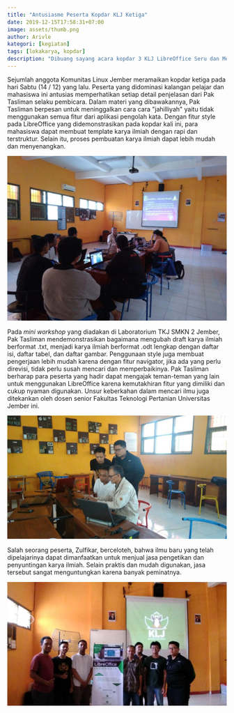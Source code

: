 ```yaml
---
title: "Antusiasme Peserta Kopdar KLJ Ketiga"
date: 2019-12-15T17:58:31+07:00
image: assets/thumb.png
author: Arivle
kategori: [kegiatan]
tags: [lokakarya, kopdar]
description: "Dibuang sayang acara kopdar 3 KLJ LibreOffice Seru dan Mengasyikkan"
---
```


Sejumlah anggota Komunitas Linux Jember meramaikan kopdar ketiga pada hari Sabtu (14 / 12) yang lalu. Peserta yang didominasi kalangan pelajar dan mahasiswa ini antusias memperhatikan setiap detail penjelasan dari Pak Tasliman selaku pembicara. Dalam materi yang dibawakannya, Pak Tasliman berpesan untuk meninggalkan cara cara "jahilliyah" yaitu tidak menggunakan semua fitur dari aplikasi pengolah kata. Dengan fitur style pada LibreOffice yang didemonstrasikan pada kopdar kali ini, para mahasiswa dapat membuat template karya ilmiah dengan rapi dan terstruktur. Selain itu, proses pembuatan karya ilmiah dapat lebih mudah dan menyenangkan.

![kopdar LibreOffice](assets/3.jpg)

Pada *mini workshop* yang diadakan di Laboratorium TKJ SMKN 2 Jember, Pak Tasliman mendemonstrasikan bagaimana mengubah draft karya ilmiah berformat .txt, menjadi karya ilmiah berformat .odt lengkap dengan daftar isi, daftar tabel, dan daftar gambar. Penggunaan style juga membuat pengerjaan lebih mudah karena dengan fitur navigator, jika ada yang perlu direvisi, tidak perlu susah mencari dan memperbaikinya. Pak Tasliman berharap para peserta yang hadir dapat mengajak teman-teman yang lain untuk menggunakan LibreOffice karena kemutakhiran fitur yang dimiliki dan cukup nyaman digunakan. Unsur keberkahan dalam mencari ilmu juga ditekankan oleh dosen senior Fakultas Teknologi Pertanian Universitas Jember ini.

![mini workshop saat kopdar](assets/4.jpg)


Salah seorang peserta, Zulfikar, berceloteh, bahwa ilmu baru yang telah dipelajarinya dapat dimanfaatkan untuk menjual jasa pengetikan dan penyuntingan karya ilmiah. Selain praktis dan mudah digunakan, jasa tersebut sangat menguntungkan karena banyak peminatnya. 

![foto bersama seusai kopdar](assets/2.jpg)
